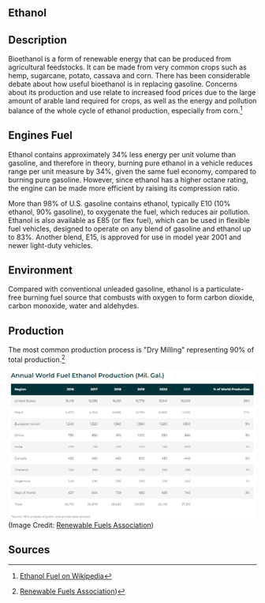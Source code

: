 ## Ethanol

## Description
Bioethanol is a form of renewable energy that can be produced from agricultural feedstocks. 
It can be made from very common crops such as hemp, sugarcane, potato, cassava and corn. 
There has been considerable debate about how useful bioethanol is in replacing gasoline. 
Concerns about its production and use relate to increased food prices due to the large amount of arable land required for crops, as well as the energy and pollution balance of the whole cycle of ethanol production, especially from corn.[^1]

## Engines Fuel 
Ethanol contains approximately 34% less energy per unit volume than gasoline, and therefore in theory, burning pure ethanol in a vehicle reduces range per unit measure by 34%, given the same fuel economy, compared to burning pure gasoline. 
However, since ethanol has a higher octane rating, the engine can be made more efficient by raising its compression ratio.

More than 98% of U.S. gasoline contains ethanol, typically E10 (10% ethanol, 90% gasoline), to oxygenate the fuel, which reduces air pollution.
Ethanol is also available as E85 (or flex fuel), which can be used in flexible fuel vehicles, designed to operate on any blend of gasoline and ethanol up to 83%. Another blend, E15, is approved for use in model year 2001 and newer light-duty vehicles.

## Environment

Compared with conventional unleaded gasoline, ethanol is a particulate-free burning fuel source that combusts with oxygen to form carbon dioxide, carbon monoxide, water and aldehydes.

## Production

The most common production process is "Dry Milling" representing 90% of total production.[^3]

![](ethanol_world_prod_rfa.PNG)
(Image Credit: 
[Renewable Fuels Association](https://ethanolrfa.org/markets-and-statistics/annual-ethanol-production))

## Sources

[^1]: [Ethanol Fuel on Wikipedia](https://en.wikipedia.org/wiki/Ethanol_fuel)
[^2]: [US Department of Energy](https://afdc.energy.gov/fuels/ethanol_fuel_basics.html)
[^3]: [Renewable Fuels Association](https://ethanolrfa.org/markets-and-statistics/annual-ethanol-production))
